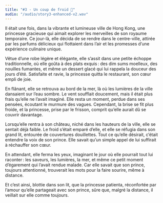 ```yaml
---
title: "#3 - Un coup de froid 🥶"
audio: "/audio/story3-enhanced-v2.wav"
---
```


Il était une fois, dans la vibrante et lumineuse ville de Hong Kong, une princesse gracieuse qui aimait explorer les merveilles de son royaume temporaire. Ce jour-là, elle décida de se rendre dans le centre-ville, attirée par les parfums délicieux qui flottaient dans l’air et les promesses d’une expérience culinaire unique.

Vêtue d’une robe légère et élégante, elle s’assit dans une petite échoppe traditionnelle, où elle goûta à des plats exquis : des dim sums moelleux, des nouilles fumantes, et même un dessert glacé qui lui rappela la douceur des jours d’été. Satisfaite et ravie, la princesse quitta le restaurant, son cœur empli de joie.

En flânant, elle se retrouva au bord de la mer, là où les lumières de la ville dansaient sur l’eau sombre. Le vent soufflait doucement, mais il était plus frais qu’elle ne l’avait imaginé. Elle resta un moment, perdue dans ses pensées, écoutant le murmure des vagues. Cependant, la brise se fit plus froide, et la princesse, prise par le frisson, comprit qu’elle aurait dû se couvrir davantage.

Lorsqu’elle rentra à son château, niché dans les hauteurs de la ville, elle se sentait déjà faible. Le froid s’était emparé d’elle, et elle se réfugia dans son grand lit, entourée de couvertures douillettes. Tout ce qu’elle désirait, c’était entendre la voix de son prince. Elle savait qu’un simple appel de lui suffirait à réchauffer son cœur.

En attendant, elle ferma les yeux, imaginant le jour où elle pourrait tout lui raconter : les saveurs, les lumières, la mer, et même ce petit moment d’égarement qui l’avait rendue malade. Car elle savait que son prince, toujours attentionné, trouverait les mots pour la faire sourire, même à distance.

Et c’est ainsi, blottie dans son lit, que la princesse patienta, réconfortée par l’amour qu’elle partageait avec son prince, sûre que, malgré la distance, il veillait sur elle comme toujours.